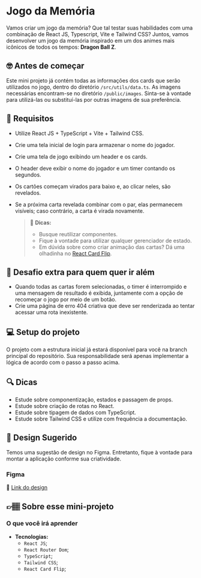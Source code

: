 # Jogo da Memória

Vamos criar um jogo da memória? Que tal testar suas habilidades com uma combinação de React JS, Typescript, Vite e Tailwind CSS? Juntos, vamos desenvolver um jogo da memória inspirado em um dos animes mais icônicos de todos os tempos: **Dragon Ball Z**.

## 🤓 Antes de começar

Este mini projeto já contém todas as informações dos cards que serão utilizados no jogo, dentro do diretório `/src/utils/data.ts`. As imagens necessárias encontram-se no diretório `/public/images`. Sinta-se à vontade para utilizá-las ou substituí-las por outras imagens de sua preferência.

## 🔨 Requisitos

- Utilize React JS + TypeScript + Vite + Tailwind CSS.
- Crie uma tela inicial de login para armazenar o nome do jogador.
- Crie uma tela de jogo exibindo um header e os cards.
- O header deve exibir o nome do jogador e um timer contando os segundos.
- Os cartões começam virados para baixo e, ao clicar neles, são revelados.
- Se a próxima carta revelada combinar com o par, elas permanecem visíveis; caso contrário, a carta é virada novamente.

  > 👀 **Dicas:**
  > - Busque reutilizar componentes.
  > - Fique à vontade para utilizar qualquer gerenciador de estado.
  > - Em dúvida sobre como criar animação das cartas? Dá uma olhadinha no [React Card Flip](https://www.npmjs.com/package/react-card-flip).

## 🔨 Desafio extra para quem quer ir além

- Quando todas as cartas forem selecionadas, o timer é interrompido e uma mensagem de resultado é exibida, juntamente com a opção de recomeçar o jogo por meio de um botão.
- Crie uma página de erro 404 criativa que deve ser renderizada ao tentar acessar uma rota inexistente.

## 💻 Setup do projeto

O projeto com a estrutura inicial já estará disponível para você na branch principal do repositório. Sua responsabilidade será apenas implementar a lógica de acordo com o passo a passo acima.

## 🔍 Dicas

- Estude sobre componentização, estados e passagem de props.
- Estude sobre criação de rotas no React.
- Estude sobre tipagem de dados com TypeScript.
- Estude sobre Tailwind CSS e utilize com frequência a documentação.

## 🎨 Design Sugerido

Temos uma sugestão de design no Figma. Entretanto, fique à vontade para montar a aplicação conforme sua criatividade.

### Figma

🔗 [Link do design](https://www.figma.com/community/file/1337745829139137456/mini-projeto-jogo-da-memoria)

## 👉🏽 Sobre esse mini-projeto

### O que você irá aprender

- **Tecnologias:**
  - `React JS`;
  - `React Router Dom`;
  - `TypeScript`;
  - `Tailwind CSS`;
  - `React Card Flip`;
